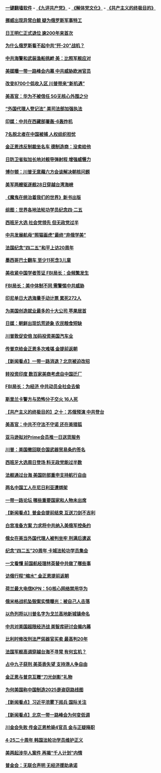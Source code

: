 #### [一键翻墙软件](https://github.com/gfw-breaker/nogfw/blob/master/README.md?t=04300938) -  [《九评共产党》](https://github.com/gfw-breaker/9ping.md?t=04300938) - [《解体党文化》](https://github.com/gfw-breaker/jtdwh.md?t=04300938) - [《共产主义的终极目的》](https://github.com/gfw-breaker/gczydzjmd.md?t=04300938)

#### [挪威出现异常白鲸 疑为俄罗斯军事特工](../pages/nsc418/n11224062.md?t=04300938) 

#### [日王明仁正式退位 逾200年来首次](../pages/nsc418/n11223899.md?t=04300938) 

#### [为什么俄罗斯看不起中共“歼-20”战机？](../pages/nsc418/n11223809.md?t=04300938) 

#### [中共海警和武装渔船挑衅 美：比照军舰应对](../pages/nsc418/n11223762.md?t=04300938) 

#### [美媒曝一带一路峰会内幕 中共威胁欧洲官员](../pages/nsc418/n11222562.md?t=04300938) 

#### [改变8700个低收入区 川普带来“新机遇”](../pages/nsc418/n11222439.md?t=04300938) 

#### [美高官：华为不被信任 5G无核心外围之分](../pages/nsc418/n11222434.md?t=04300938) 

#### [“外国代理人登记法” 美司法部加强执法](../pages/nsc418/n11222390.md?t=04300938) 

#### [印媒：中共在西藏部署轰-6轰炸机](../pages/nsc418/n11221966.md?t=04300938) 

#### [7名脱北者在中国被捕 人权组织担忧](../pages/nsc418/n11221944.md?t=04300938) 

#### [金正恩违反制裁坐名车 德制造商：没卖给他](../pages/nsc418/n11221862.md?t=04300938) 

#### [日防卫省拟加长地对舰导弹射程 增强威慑力](../pages/nsc418/n11221633.md?t=04300938) 

#### [博尔顿：川普无意藉六方会谈解决朝核问题](../pages/nsc418/n11221213.md?t=04300938) 

#### [美军两艘驱逐舰28日穿越台湾海峡](../pages/nsc418/n11220534.md?t=04300938) 

#### [《魔鬼在统治着我们的世界》新书出版](../pages/nsc418/n11206636.md?t=04300938) 

#### [组图：世界各地法轮功学员纪念四‧二五](../pages/nsc418/n11203328.md?t=04300938) 

#### [西班牙大选 社会党领先 但无政党过半](../pages/nsc418/n11220267.md?t=04300938) 

#### [中共发展航母“照猫画虎”最终“弃俄学美”](../pages/nsc418/n11220151.md?t=04300938) 

#### [法国纪念“四二五”和平上访20周年](../pages/nsc418/n11219882.md?t=04300938) 

#### [墨西哥巴士翻车 至少11死含3儿童](../pages/nsc418/n11220073.md?t=04300938) 

#### [美收紧中国学者签证 FBI局长：会频繁发生](../pages/nsc418/n11219985.md?t=04300938) 

#### [FBI局长：美中体制不同 需警惕中共威胁](../pages/nsc418/n11218409.md?t=04300938) 

#### [印尼单日大选海量手动计票 累死272人](../pages/nsc418/n11219625.md?t=04300938) 

#### [为美国创造就业最多的十大公司 苹果居首](../pages/nsc418/n11216870.md?t=04300938) 

#### [日媒：朝鲜出现饥荒迹象 农民粮食短缺](../pages/nsc418/n11218950.md?t=04300938) 

#### [川普敦促安倍 加码投资美国汽车业](../pages/nsc418/n11218505.md?t=04300938) 

#### [传普京给金正恩多次难堪 金提前返朝](../pages/nsc418/n11218286.md?t=04300938) 

#### [【新闻看点】一带一路消退？北京被迫改招](../pages/nsc418/n11217837.md?t=04300938) 

#### [转投资印度 数百家美商考虑自中国迁厂](../pages/nsc418/n11218089.md?t=04300938) 

#### [FBI局长：为经济 中共动员全社会去偷](../pages/nsc418/n11217723.md?t=04300938) 

#### [斯里兰卡警方与恐怖分子交火 16人死](../pages/nsc418/n11217767.md?t=04300938) 

#### [【共产主义的终极目的】之十：苏俄预演 中共登台](../pages/nsc418/n11118424.md?t=04300938) 

#### [美高官：中共不守法不守诺 还在美猎狐](../pages/nsc418/n11215821.md?t=04300938) 

#### [亚马逊拟对Prime会员推一日送货服务](../pages/nsc418/n11217774.md?t=04300938) 

#### [川普：美国撤回联合国武器贸易条约签名](../pages/nsc418/n11216651.md?t=04300938) 

#### [西班牙大选周日登场 料无政党能过半数](../pages/nsc418/n11217298.md?t=04300938) 

#### [法舰通过台海 美国防部重申支持航行自由](../pages/nsc418/n11217098.md?t=04300938) 

#### [两名中国工人在尼日利亚遭绑架](../pages/nsc418/n11217100.md?t=04300938) 

#### [一带一路论坛 哪些重要国家和人物未出席](../pages/nsc418/n11216453.md?t=04300938) 

#### [【新闻看点】普金会提前结束 互送刀剑不吉利](../pages/nsc418/n11216173.md?t=04300938) 

#### [白宫准备方案 力求将中共纳入美俄军控条约](../pages/nsc418/n11216480.md?t=04300938) 

#### [俄女在美当外国代理人被判坐牢 刑满后遣返](../pages/nsc418/n11216378.md?t=04300938) 

#### [纪念“四二五”20周年 卡城法轮功学员集会](../pages/nsc418/n11216107.md?t=04300938) 

#### [一文看懂 前国航经理林英替中共做了哪些事](../pages/nsc418/n11209507.md?t=04300938) 

#### [访俄行程“缩水” 金正恩提前返朝](../pages/nsc418/n11215584.md?t=04300938) 

#### [荷兰最大电信KPN：5G核心网络禁用华为](../pages/nsc418/n11215182.md?t=04300938) 

#### [俄米格战机坠毁案实情曝光：被自己人击落](../pages/nsc418/n11215228.md?t=04300938) 

#### [以色列将以川普名字为戈兰高地新城镇命名](../pages/nsc418/n11214872.md?t=04300938) 

#### [中共对美国超限经济战 美智库研讨会揭内幕](../pages/nsc418/n11213513.md?t=04300938) 

#### [比利时修改刑法严惩器官买卖 最高判20年](../pages/nsc418/n11214014.md?t=04300938) 

#### [法国军舰高调穿越台海不寻常 有何玄机？](../pages/nsc418/n11212958.md?t=04300938) 

#### [占中九子获刑 美英表失望 支持港人争自由](../pages/nsc418/n11214008.md?t=04300938) 

#### [金正恩与普京互赠“刀光剑影”礼物](../pages/nsc418/n11213919.md?t=04300938) 

#### [为何美国称中国制造2025是盗窃路线图](../pages/nsc418/n11213477.md?t=04300938) 

#### [【新闻看点】习近平浓雾下阅兵 国际关注](../pages/nsc418/n11213488.md?t=04300938) 

#### [【新闻看点】北京一带一路峰会为何变低调](../pages/nsc418/n11213195.md?t=04300938) 

#### [川金会失败 传金正恩枪毙4官员 金与正疑降职](../pages/nsc418/n11213139.md?t=04300938) 

#### [4·25二十周年 韩国法轮功学员维护正义](../pages/nsc418/n11212889.md?t=04300938) 

#### [美两起涉华人案件 再揭“千人计划”内情](../pages/nsc418/n11212574.md?t=04300938) 

#### [普金会：无联合声明 无经济援助承诺](../pages/nsc418/n11212638.md?t=04300938) 

